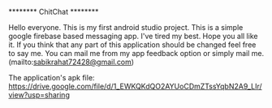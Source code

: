******** ChitChat ********

Hello everyone. This is my first android studio project. This is a simple google firebase based messaging app. I've tired my best. Hope you all like it. If you think that any part of this application should be changed  feel free to say me. You can mail me from my app feedback option or simply mail me. (mailto:sabikrahat72428@gmail.com)

The application's apk file: https://drive.google.com/file/d/1_EWKQKdQO2AYUoCDmZTssYqbN2A9_LIr/view?usp=sharing
